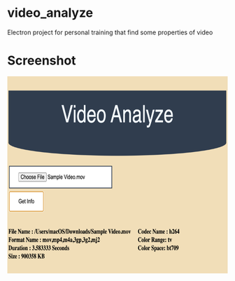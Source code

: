 # video_analyze
Electron project for personal training that find some properties of video


# Screenshot
<img src="/images/Screenshot.png" height="450px" width="650px">

